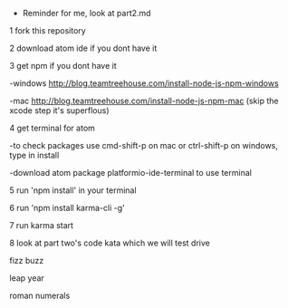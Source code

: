 * Reminder for me, look at part2.md

1 fork this repository

2 download atom ide if you dont have it

3 get npm if you dont have it

  -windows http://blog.teamtreehouse.com/install-node-js-npm-windows

  -mac http://blog.teamtreehouse.com/install-node-js-npm-mac (skip the xcode step it's superflous)

4 get terminal for atom

  -to check packages use cmd-shift-p on mac or ctrl-shift-p on windows, type in install

  -download atom package platformio-ide-terminal to use terminal

5 run 'npm install' in your terminal

6 run 'npm install karma-cli -g'

7 run karma start

8 look at part two's code kata which we will test drive

fizz buzz

leap year

roman numerals
